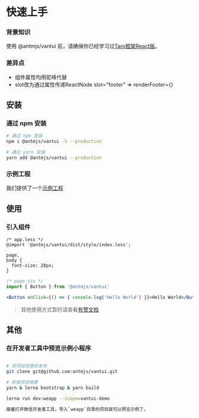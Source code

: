 # 快速上手

### 背景知识

使用 @antmjs/vantui 前，请确保你已经学习过[Taro框架React版](https://taro.zone/)。

### 差异点
- 组件属性均用驼峰代替
- slot改为通过属性传递ReactNode slot="footer" => renderFooter={<View></View>}

## 安装

### 通过 npm 安装

```bash
# 通过 npm 安装
npm i @antmjs/vantui -S --production

# 通过 yarn 安装
yarn add @antmjs/vantui --production
```

### 示例工程

我们提供了一个[示例工程](https://github.com/AntmJS/vantui/tree/main/packages/vantui-demo)

## 使用

### 引入组件

```less
/* app.less */
@import '@antmjs/vantui/dist/style/index.less';

page,
body {
  font-size: 28px;
}
```

```jsx
/* page.tsx */
import { Button } from '@antmjs/vantui'

<Button onClick={() => { console.log('Hello World') }}>Hello World</Button>
```

> 其他使用方式暂时请查看[有赞文档](https://youzan.github.io/vant-weapp/#/home)

## 其他

### 在开发者工具中预览示例小程序

```bash

# 将项目克隆到本地
git clone git@github.com:antmjs/vantui.git

# 安装项目依赖
yarn & lerna bootstrap & yarn build

lerna run dev:weapp --scope=vantui-demo

接着打开微信开发者工具，导入`weapp`目录的项目就可以预览示例了。
